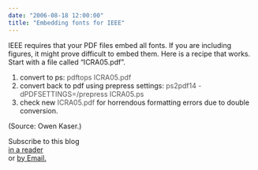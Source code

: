 ```yaml
---
date: "2006-08-18 12:00:00"
title: "Embedding fonts for IEEE"
---
```




IEEE requires that your PDF files embed all fonts. If you are including figures, it might prove difficult to embed them. Here is a recipe that works. Start with a file called &ldquo;ICRA05.pdf&rdquo;.

1. convert to ps: <span style="color: #555;">pdftops ICRA05.pdf</span>
1. convert back to pdf using prepress settings: <span style="color: #555;">ps2pdf14 -dPDFSETTINGS=/prepress ICRA05.ps</span>
1. check new <span style="color: #555;">ICRA05.pdf</span> for horrendous formatting errors due to double conversion.


(Source: Owen Kaser.)

Subscribe to this blog<br/>
<a title="Subscribe to my feed" href="https://lemire.me/blog/feed/" rel="alternate" type="application/rss+xml">in a reader</a><br/>
or [by Email.](http://www.feedburner.com/fb/a/emailverifySubmit?feedId=1396075&amp;loc=en_US)

